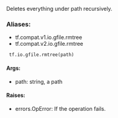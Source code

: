 Deletes everything under path recursively.
### Aliases:
- tf.compat.v1.io.gfile.rmtree
- tf.compat.v2.io.gfile.rmtree

```
 tf.io.gfile.rmtree(path)
```
#### Args:
- path: string, a path
#### Raises:
- errors.OpError: If the operation fails.
